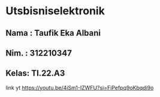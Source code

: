 # Utsbisniselektronik

## Nama : Taufik Eka Albani
## Nim. : 312210347
## Kelas: TI.22.A3

link yt 
https://youtu.be/4iSm1-IZWFU?si=FiPefpq9oKbqdi9o
